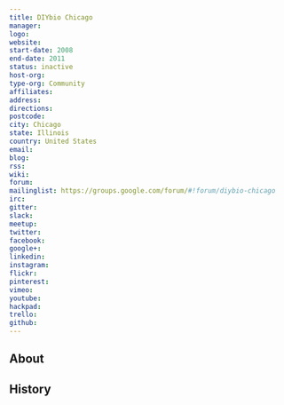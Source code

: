 ```yaml
---
title: DIYbio Chicago
manager: 
logo: 
website: 
start-date: 2008
end-date: 2011
status: inactive
host-org: 
type-org: Community
affiliates: 
address: 
directions: 
postcode: 
city: Chicago
state: Illinois
country: United States
email: 
blog: 
rss: 
wiki: 
forum: 
mailinglist: https://groups.google.com/forum/#!forum/diybio-chicago
irc: 
gitter: 
slack: 
meetup: 
twitter: 
facebook: 
google+: 
linkedin: 
instagram: 
flickr: 
pinterest: 
vimeo: 
youtube: 
hackpad: 
trello: 
github: 
---
```


## About

## History
